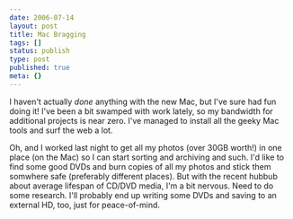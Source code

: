 ```yaml
---
date: 2006-07-14
layout: post
title: Mac Bragging
tags: []
status: publish
type: post
published: true
meta: {}
---
```

I haven't actually <i>done</i> anything with the new Mac, but I've sure had fun doing it! I've been a bit swamped with work lately, so my bandwidth for additional projects is near zero. I've managed to install all the geeky Mac tools and surf the web a lot.

Oh, and I worked last night to get all my photos (over 30GB worth!) in one place (on the Mac) so I can start sorting and archiving and such. I'd like to find some good DVDs and burn copies of all my photos and stick them somwhere safe (preferably different places). But with the recent hubbub about average lifespan of CD/DVD media, I'm a bit nervous. Need to do some research. I'll probably end up writing some DVDs and saving to an external HD, too, just for peace-of-mind.
